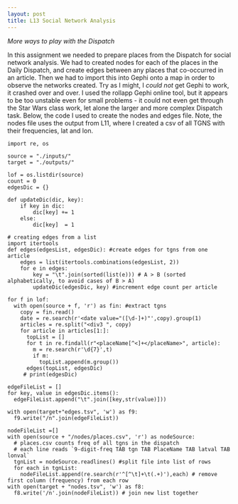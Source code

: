 ```yaml
---
layout: post
title: L13 Social Network Analysis
---
```


_More ways to play with the Dispatch_

In this assignment we needed to prepare places from the Dispatch for social network analysis. We had to created nodes for each of the places in the Daily Dispatch, and create edges between any places that co-occurred in an article. Then we had to import this into Gephi onto a map in order to observe the networks created. Try as I might, I *could not* get Gephi to work, it crashed over and over. I used the rollapp Gephi online tool, but it appears to be too unstable even for small problems - it could not even get through the Star Wars class work, let alone the larger and more complex Dispatch task. Below, the code I used to create the nodes and edges file. Note, the nodes file uses the output from L11, where I created a csv of all TGNS with their frequencies, lat and lon.
  
    
```
import re, os

source = "./inputs/"
target = "./outputs/"

lof = os.listdir(source)
count = 0
edgesDic = {}

def updateDic(dic, key):
    if key in dic:
        dic[key] += 1
    else:
        dic[key]  = 1

# creating edges from a list
import itertools
def edges(edgesList, edgesDic): #create edges for tgns from one article
    edges = list(itertools.combinations(edgesList, 2))
    for e in edges:
        key = "\t".join(sorted(list(e))) # A > B (sorted alphabetically, to avoid cases of B > A)
        updateDic(edgesDic, key) #increment edge count per article

for f in lof:
  with open(source + f, 'r') as fin: #extract tgns
    copy = fin.read()
    date = re.search(r'<date value="([\d-]+)"',copy).group(1)
    articles = re.split("<div3 ", copy)
    for article in articles[1:]:
      topList = []
      for t in re.findall(r"<placeName[^<]+</placeName>", article):
        m = re.search(r'\d{7}',t)
        if m:
          topList.append(m.group())
      edges(topList, edgesDic)
     # print(edgesDic)

edgeFileList = []
for key, value in edgesDic.items():
  edgeFileList.append("\t".join([key,str(value)]))
    
with open(target+"edges.tsv", 'w') as f9:
  f9.write("/n".join(edgeFileList))

nodeFileList =[]
with open(source + "/nodes/places.csv", 'r') as nodeSource:
  # places.csv counts freq of all tgns in the dispatch
  # each line reads `9-digit-freq TAB tgn TAB PlaceName TAB latval TAB lonval`
  tgnList = nodeSource.readlines() #split file into list of rows
  for each in tgnList:
    nodeFileList.append(re.search(r'^[^\t]+\t(.+)'),each) # remove first column (frequency) from each row
with open(target + "nodes.tsv", 'w') as f8:
  f8.write('/n'.join(nodeFileList)) # join new list together
  ```
